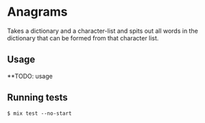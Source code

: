 # Anagrams

Takes a dictionary and a character-list and spits out all words in the dictionary that can be formed from that character list.

## Usage

**TODO: usage

## Running tests

`$ mix test --no-start`
